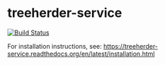 treeherder-service
==================
[![Build
Status](https://travis-ci.org/mozilla/treeherder-service.png?branch=master)](https://travis-ci.org/mozilla/treeherder-service)

For installation instructions, see:
https://treeherder-service.readthedocs.org/en/latest/installation.html

